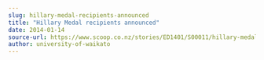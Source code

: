 ```yaml
---
slug: hillary-medal-recipients-announced
title: "Hillary Medal recipients announced"
date: 2014-01-14
source-url: https://www.scoop.co.nz/stories/ED1401/S00011/hillary-medal-recipients-announced.htm
author: university-of-waikato
---
```

